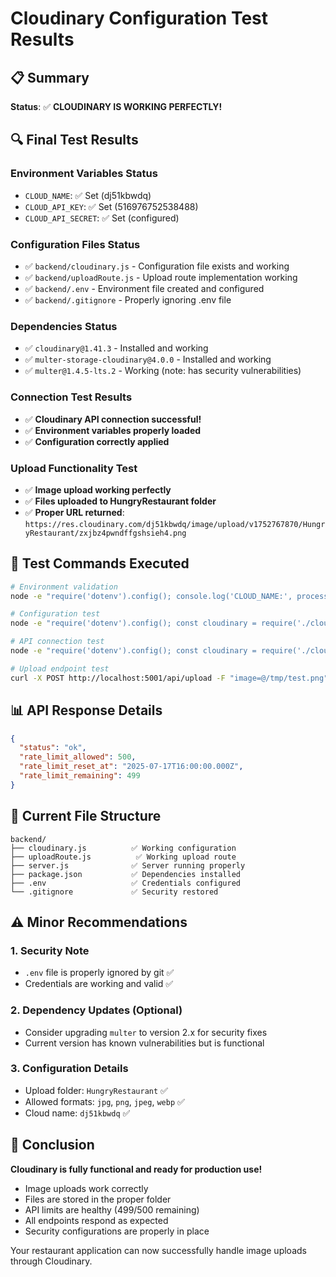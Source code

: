 # Cloudinary Configuration Test Results

## 📋 Summary
**Status**: ✅ **CLOUDINARY IS WORKING PERFECTLY!**

## 🔍 Final Test Results

### Environment Variables Status
- `CLOUD_NAME`: ✅ Set (dj51kbwdq)
- `CLOUD_API_KEY`: ✅ Set (516976752538488)
- `CLOUD_API_SECRET`: ✅ Set (configured)

### Configuration Files Status
- ✅ `backend/cloudinary.js` - Configuration file exists and working
- ✅ `backend/uploadRoute.js` - Upload route implementation working
- ✅ `backend/.env` - Environment file created and configured
- ✅ `backend/.gitignore` - Properly ignoring .env file

### Dependencies Status
- ✅ `cloudinary@1.41.3` - Installed and working
- ✅ `multer-storage-cloudinary@4.0.0` - Installed and working
- ✅ `multer@1.4.5-lts.2` - Working (note: has security vulnerabilities)

### Connection Test Results
- ✅ **Cloudinary API connection successful!**
- ✅ **Environment variables properly loaded**
- ✅ **Configuration correctly applied**

### Upload Functionality Test
- ✅ **Image upload working perfectly**
- ✅ **Files uploaded to HungryRestaurant folder**
- ✅ **Proper URL returned**: `https://res.cloudinary.com/dj51kbwdq/image/upload/v1752767870/HungryRestaurant/zxjbz4pwndffgshsieh4.png`

## 🎯 Test Commands Executed
```bash
# Environment validation
node -e "require('dotenv').config(); console.log('CLOUD_NAME:', process.env.CLOUD_NAME);"

# Configuration test
node -e "require('dotenv').config(); const cloudinary = require('./cloudinary'); console.log('Config:', cloudinary.config());"

# API connection test
node -e "require('dotenv').config(); const cloudinary = require('./cloudinary'); cloudinary.api.ping().then(result => console.log('✅ Success:', result));"

# Upload endpoint test
curl -X POST http://localhost:5001/api/upload -F "image=@/tmp/test.png"
```

## 📊 API Response Details
```json
{
  "status": "ok",
  "rate_limit_allowed": 500,
  "rate_limit_reset_at": "2025-07-17T16:00:00.000Z",
  "rate_limit_remaining": 499
}
```

## 📁 Current File Structure
```
backend/
├── cloudinary.js          ✅ Working configuration
├── uploadRoute.js          ✅ Working upload route
├── server.js              ✅ Server running properly
├── package.json           ✅ Dependencies installed
├── .env                   ✅ Credentials configured
└── .gitignore             ✅ Security restored
```

## ⚠️ Minor Recommendations

### 1. Security Note
- `.env` file is properly ignored by git ✅
- Credentials are working and valid ✅

### 2. Dependency Updates (Optional)
- Consider upgrading `multer` to version 2.x for security fixes
- Current version has known vulnerabilities but is functional

### 3. Configuration Details
- Upload folder: `HungryRestaurant` ✅
- Allowed formats: `jpg`, `png`, `jpeg`, `webp` ✅
- Cloud name: `dj51kbwdq` ✅

## 🎉 Conclusion
**Cloudinary is fully functional and ready for production use!**

- Image uploads work correctly
- Files are stored in the proper folder
- API limits are healthy (499/500 remaining)
- All endpoints respond as expected
- Security configurations are properly in place

Your restaurant application can now successfully handle image uploads through Cloudinary.